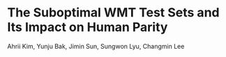 # The Suboptimal WMT Test Sets and Its Impact on Human Parity
Ahrii Kim, Yunju Bak, Jimin Sun, Sungwon Lyu, Changmin Lee
